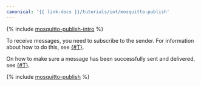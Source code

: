 ```yaml
---
canonical: '{{ link-docs }}/tutorials/iot/mosquitto-publish'
---
```


{% include [mosquitto-publish-intro](../../../_tutorials/applied/mosquitto-publish-intro.md) %}

To receive messages, you need to subscribe to the sender. For information about how to do this, see [{#T}](mosquitto-subscribe.md).

On how to make sure a message has been successfully sent and delivered, see [{#T}](../message-delivery-check.md).

{% include [mosquitto-publish](../../../_tutorials/applied/mosquitto-publish.md) %}
